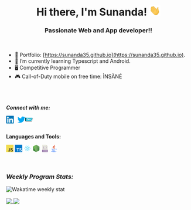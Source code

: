 <h1 align="center">Hi there, I'm Sunanda! <img src="https://github.com/sunanda35/sunanda35/blob/master/assets/hi.gif?raw=true" width="30px"></h1>

<h3 align="center">Passionate Web and App developer!!</h3>

<br/>

- 📝 Portfolio: [https://sunanda35.github.io](https://sunanda35.github.io).
- 🌱 I’m currently learning Typescript and Android.
- 🖥 Competitive Programmer
- 🎮 Call-of-Duty mobile on free time: ÌNSӒNÉ
<br/>
<br/>

***Connect with me:***  

<a href="https://www.linkedin.com/in/sunanda35/">
  <img style="margin-right: 10px" align="left" alt="Sunanda_Linkdin" width="21px" src="https://github.com/sunanda35/sunanda35/blob/master/assets/social/linkedin%20(1).svg" />
</a>
<a href="https://twitter.com/sunanda3599">
  <img align="left" alt="Sunanda_Twitter" width="21px" src="https://github.com/sunanda35/sunanda35/blob/master/assets/social/twitter.svg" />
</a>
<a href="https://dev.to/sunanda35">
  <img align="left" alt="Sunanda_dev" width="21px" src="https://github.com/sunanda35/sunanda35/blob/master/assets/social/dev.svg" />
</a>

<br/>
<br/>

**Languages and Tools:**  

<code><img height="20" src="https://raw.githubusercontent.com/github/explore/80688e429a7d4ef2fca1e82350fe8e3517d3494d/topics/javascript/javascript.png"></code>
<code><img height="20" src="https://raw.githubusercontent.com/github/explore/80688e429a7d4ef2fca1e82350fe8e3517d3494d/topics/typescript/typescript.png"></code>
<code><img height="20" src="https://raw.githubusercontent.com/github/explore/80688e429a7d4ef2fca1e82350fe8e3517d3494d/topics/react/react.png"></code>
<code><img height="20" src="https://raw.githubusercontent.com/github/explore/80688e429a7d4ef2fca1e82350fe8e3517d3494d/topics/nodejs/nodejs.png"></code> 
<code><img height="20" src="https://github.com/sunanda35/sunanda35/blob/master/assets/tools/json-file.svg"></code>
<code><img height="20" src="https://github.com/sunanda35/sunanda35/blob/master/assets/tools/java.svg"></code>



<br/>

### ***Weekly Program Stats:***

![Wakatime weekly stat](https://github-readme-stats.vercel.app/api/wakatime?username=sunanda35&layout=compact&theme=chartreuse-dark) 

<a href="https://github-readme-stats.vercel.app/api/top-langs/?username=sunanda35&layout=compact&theme=chartreuse-dark">
  <img align="center" src="https://github-readme-stats.vercel.app/api/top-langs/?username=sunanda35&layout=compact&theme=chartreuse-dark" />
  
<a href="https://sunanda35.github.io" target="_blank">
  <img align="center" src="https://github-readme-stats.vercel.app/api/pin/?username=sunanda35&repo=sunanda35.github.io&theme=chartreuse-dark" />

